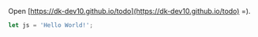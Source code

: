 
Open [https://dk-dev10.github.io/todo](https://dk-dev10.github.io/todo) =).


``` js
let js = 'Hello World!';
```

